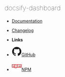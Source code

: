 <p style="font-size:22px; font-weight: lighter;">docsify-dashboard</p>

- [Documentation](docsify-dashboard/demo) <!-- markdownlint-disable-line first-line-heading -->
- [Changelog](docsify-image-slider/changelog)

- **Links**
- [![github logo](../../images/github.svg)GitHub](https://github.com/erectbranch/docsify-dashboard)
- [![NPM logo](../../images/npm.svg)NPM](https://www.npmjs.com/package/docsify-dashboard)